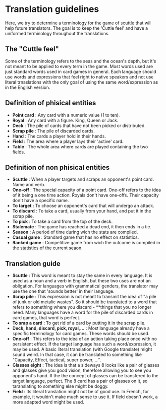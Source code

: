 # Translation guidelines

Here, we try to determine a terminology for the game of scuttle that will help future translators.  The goal is to keep the 'Cuttle feel' and have a uniformed terminology throughout the translations.

## The "Cuttle feel"
Some of the terminology refers to the seas and the ocean's depth, but it's not meant to be applied to every term in the game.  Most words used are just standard words used in card games in general. Each language should use words and expressions that feel right to native speakers and not use literal trnaslations with the only goal of using the same word/expression as in the English version.  


## Definition of phisical entities

- **Point card** :  Any card with a numeric value (1 to ten).
- **Royal** :  Any card with a figure.  King, Queen or Jack.
- **Deck** :  The pile of cards that have not been picked or distributed.
- **Scrap pile** :  The pile of discarded cards.
- **Hand** :  The cards a player hold in their hands.
- **Field** :  The area where a player lays their 'active' card.
- **Table** :  The whole area where cards are played containing the two fields.

## Definition of non phisical entities

- **Scuttle** :  When a player targets and scraps an opponent's point card.  Name and verb.
- **One-off** :  The special capacity of a point card.  One-off refers to the idea of it being a one time action.  Royals don't have one-offs. Their capacity don't have a specific name.
- **To target** :  To choose an opponent's card that will undergo an attack.
- **To discard** :  To take a card, usually from your hand, and put it in the scrap pile.
- **To pick** :  To take a card from the top of the deck.
- **Stalemate** :  The game has reached a dead end, it then ends in a tie.
- **Season** :  A period of time during wich the stats are compiled.
- **Casual game** :  Standard game that has no effect on statistics.
- **Ranked game** :  Competitive game from wich the outcome is compiled in the statistics of the current seaon.



## Translation guide

- **Scuttle** :  This word is meant to stay the same in every language.  It is used as a noun and a verb in English, but these two uses are not an obligation.  For languages with grammatical genders, the translator may use the one that 'sounds better' in their language.
- **Scrap pile** :  This expression is not meant to transmit the idea of "a pile of junk or old metalic wastes".  So it should be translated to a word that refers to something where you discard - **things that you no longer need.  Many languages have a word for the pile of discarded cards in card games, that word is perfect.
- **To srap a card** :  To get rid of a card by putting it in the scrap pile.  
- **Deck, hand, discard, pick, royal,...** :  Most language already have a specific terminology for card games.  These words should be used.
- **One-off** :  This refers to the idea of an action taking place once with no persistent effect.  If the target language has such a word/expression, it may be used. 
  A basic literal translation (with Google translate) might sound weird.  In that case, it can be translated to something like "Capacity, Effect, tactical, super power, ...". 
- **Glasses eight** :  The idea is that a sideways 8 looks like a pair of glasses and glasses give you good vision, therefore allowing you to see you opponent's hand.  If the the concept of glasses can be transfered to the target language, perfect. The 8 card has a pair of glasses on it, so taranslating to something else might be doggy.
- **Field** :  Its literal translation might not be of good use.  In French, for example, it wouldn't make much sense to use it. If field doesn't work, a more adapted word might be used.